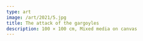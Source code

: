 ```yaml
---
type: art
image: /art/2021/5.jpg
title: The attack of the gargoyles
description: 100 × 100 cm, Mixed media on canvas
---
```

